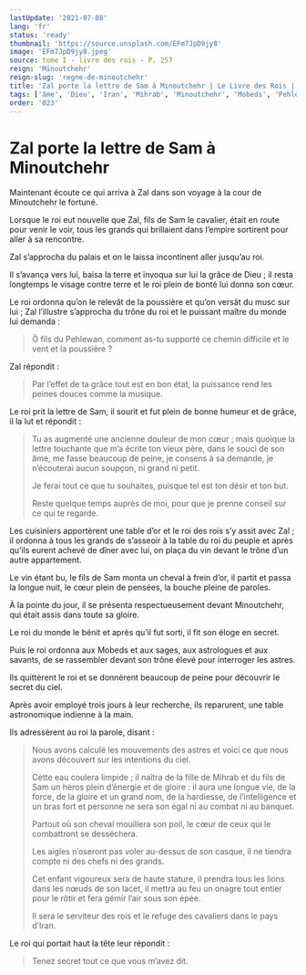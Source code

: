 ```yaml
---
lastUpdate: '2021-07-08'
lang: 'fr'
status: 'ready'
thumbnail: 'https://source.unsplash.com/EFm7JpD9jy8'
image: 'EFm7JpD9jy8.jpeg'
source: tome I - livre des rois - P. 257
reign: 'Minoutchehr'
reign-slug: 'regne-de-minoutchehr'
title: 'Zal porte la lettre de Sam à Minoutchehr | Le Livre des Rois | Shâhnâmeh'
tags: ['âme', 'Dieu', 'Iran', 'Mihrab', 'Minoutchehr', 'Mobeds', 'Pehlewan', 'Sam', 'Zal']
order: '023'
---
```


<!-- LTeX: language=fr -->

# Zal porte la lettre de Sam à Minoutchehr

Maintenant écoute ce qui arriva à Zal dans son voyage à la cour de Minoutchehr le fortuné.

Lorsque le roi eut nouvelle que Zal, fils de Sam le cavalier, était en route pour venir le voir, tous les grands qui brillaient dans l’empire sortirent pour aller à sa rencontre.

Zal s’approcha du palais et on le laissa incontinent aller jusqu’au roi.

Il s’avança vers lui, baisa la terre et invoqua sur lui la grâce de Dieu ; il resta longtemps le visage contre terre et le roi plein de bonté lui donna son cœur.

Le roi ordonna qu’on le relevât de la poussière et qu’on versât du musc sur lui ; Zal l’illustre s’approcha du trône du roi et le puissant maître du monde lui demanda :

> Ô fils du Pehlewan, comment as-tu supporté ce chemin difficile et le vent et la poussière ?

Zal répondit :

> Par l’effet de ta grâce tout est en bon état, la puissance rend les peines douces comme la musique.

Le roi prit la lettre de Sam, il sourit et fut plein de bonne humeur et de grâce, il la lut et répondit :

> Tu as augmenté une ancienne douleur de mon cœur ; mais quoique la lettre touchante que m’a écrite ton vieux père, dans le souci de son âme, me fasse beaucoup de peine, je consens à sa demande, je n’écouterai aucun soupçon, ni grand ni petit.
>
> Je ferai tout ce que tu souhaites, puisque tel est ton désir et ton but.
>
> Reste quelque temps auprès de moi, pour que je prenne conseil sur ce qui te regarde.

Les cuisiniers apportèrent une table d’or et le roi des rois s’y assit avec Zal ; il ordonna à tous les grands de s’asseoir à la table du roi du peuple et après qu’ils eurent achevé de dîner avec lui, on plaça du vin devant le trône d’un autre appartement.

Le vin étant bu, le fils de Sam monta un cheval à frein d’or, il partit et passa la longue nuit, le cœur plein de pensées, la bouche pleine de paroles.

À la pointe du jour, il se présenta respectueusement devant Minoutchehr, qui était assis dans toute sa gloire.

Le roi du monde le bénit et après qu’il fut sorti, il fit son éloge en secret.

Puis le roi ordonna aux Mobeds et aux sages, aux astrologues et aux savants, de se rassembler devant son trône élevé pour interroger les astres.

Ils quittèrent le roi et se donnèrent beaucoup de peine pour découvrir le secret du ciel.

Après avoir employé trois jours à leur recherche, ils reparurent, une table astronomique indienne à la main.

Ils adressèrent au roi la parole, disant :

> Nous avons calculé les mouvements des astres et voici ce que nous avons découvert sur les intentions du ciel.
>
> Cette eau coulera limpide ; il naîtra de la fille de Mihrab et du fils de Sam un héros plein d’énergie et de gloire : il aura une longue vie, de la force, de la gloire et un grand nom, de la hardiesse, de l’intelligence et un bras fort et personne ne sera son égal ni au combat ni au banquet.
>
> Partout où son cheval mouillera son poil, le cœur de ceux qui le combattront se desséchera.
>
> Les aigles n’oseront pas voler au-dessus de son casque, il ne tiendra compte ni des chefs ni des grands.
>
> Cet enfant vigoureux sera de haute stature, il prendra tous les lions dans les nœuds de son lacet, il mettra au feu un onagre tout entier pour le rôtir et fera gémir l’air sous son épée.
>
> Il sera le serviteur des rois et le refuge des cavaliers dans le pays d’Iran.

Le roi qui portait haut la tête leur répondit :

> Tenez secret tout ce que vous m’avez dit.
